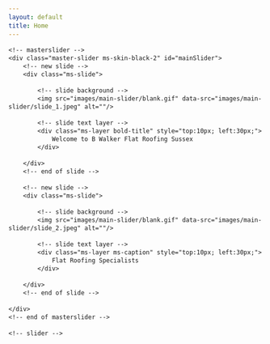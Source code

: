 ```yaml
---
layout: default
title: Home
---
```


<div id="main-slider">
	<!-- slider -->
	
	<!-- masterslider -->
    <div class="master-slider ms-skin-black-2" id="mainSlider">
        <!-- new slide -->
        <div class="ms-slide">
             
            <!-- slide background -->
            <img src="images/main-slider/blank.gif" data-src="images/main-slider/slide_1.jpeg" alt=""/>     
             
            <!-- slide text layer -->
            <div class="ms-layer bold-title" style="top:10px; left:30px;">
                Welcome to B Walker Flat Roofing Sussex
            </div>
             
        </div>
        <!-- end of slide -->
         
        <!-- new slide -->
        <div class="ms-slide">
             
            <!-- slide background -->
            <img src="images/main-slider/blank.gif" data-src="images/main-slider/slide_2.jpeg" alt=""/>     
             
            <!-- slide text layer -->
            <div class="ms-layer ms-caption" style="top:10px; left:30px;">
                Flat Roofing Specialists
            </div>
             
        </div>
        <!-- end of slide -->
              
    </div>
    <!-- end of masterslider -->
	
	<!-- slider -->
</div>